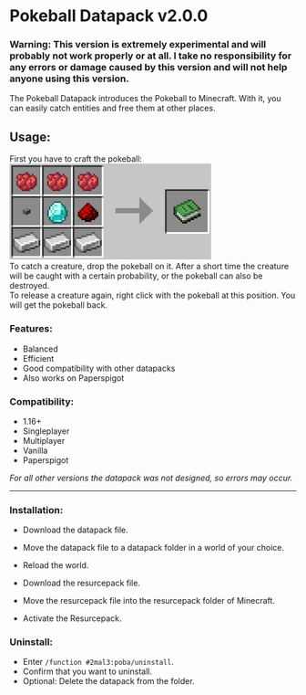 # Pokeball Datapack v2.0.0

### Warning: This version is extremely experimental and will probably not work properly or at all. I take no responsibility for any errors or damage caused by this version and will not help anyone using this version.

The Pokeball Datapack introduces the Pokeball to Minecraft. With it, you can easily catch entities and free them at other places.

## Usage:
First you have to craft the pokeball:                                     
![Crafting Picture](https://github.com/2mal3/core/blob/main/images/pokeball-datapack/crafting.jpg)                                    
To catch a creature, drop the pokeball on it. After a short time the creature will be caught with a certain probability, or the pokeball can also be destroyed.                                             
To release a creature again, right click with the pokeball at this position. You will get the pokeball back.

### Features:
 - Balanced
 - Efficient
 - Good compatibility with other datapacks
 - Also works on Paperspigot

### Compatibility:
 - 1.16+
 - Singleplayer
 - Multiplayer
 - Vanilla
 - Paperspigot

_For all other versions the datapack was not designed, so errors may occur._

***

### Installation:
 - Download the datapack file.
 - Move the datapack file to a datapack folder in a world of your choice.
 - Reload the world.

 - Download the resurcepack file.
 - Move the resurcepack file into the resurcepack folder of Minecraft.
 - Activate the Resurcepack.


### Uninstall:
 - Enter `/function #2mal3:poba/uninstall`.
 - Confirm that you want to uninstall.
 - Optional: Delete the datapack from the folder.
